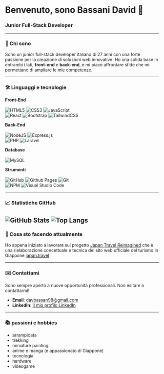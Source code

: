 # Benvenuto, sono Bassani David 👋

### Junior Full-Stack Developer

---

### 🌟 Chi sono

Sono un junior full-stack developer italiano di 27 anni con una forte passione per la creazione di soluzioni web innovative. Ho una solida base in entrambi i lati, **front-end** e **back-end**, e mi piace affrontare sfide che mi permettano di ampliare le mie competenze.

---

### 🛠️ Linguaggi e tecnologie

**Front-End** <br>
<br>
![HTML5](https://img.shields.io/badge/html5-%23E34F26.svg?style=for-the-badge&logo=html5&logoColor=white)
![CSS3](https://img.shields.io/badge/css3-%231572B6.svg?style=for-the-badge&logo=css3&logoColor=white)
![JavaScript](https://img.shields.io/badge/javascript-%23323330.svg?style=for-the-badge&logo=javascript&logoColor=%23F7DF1E)  
![React](https://img.shields.io/badge/react-%2320232a.svg?style=for-the-badge&logo=react&logoColor=%2361DAFB)
![Bootstrap](https://img.shields.io/badge/bootstrap-%238511FA.svg?style=for-the-badge&logo=bootstrap&logoColor=white)
![TailwindCSS](https://img.shields.io/badge/tailwindcss-%2338B2AC.svg?style=for-the-badge&logo=tailwind-css&logoColor=white)

**Back-End** <br>
<br>
![NodeJS](https://img.shields.io/badge/node.js-6DA55F?style=for-the-badge&logo=node.js&logoColor=white)
![Express.js](https://img.shields.io/badge/express.js-%23404d59.svg?style=for-the-badge&logo=express&logoColor=%2361DAFB)  
![PHP](https://img.shields.io/badge/php-%23777BB4.svg?style=for-the-badge&logo=php&logoColor=white)
![Laravel](https://img.shields.io/badge/laravel-%23FF2D20.svg?style=for-the-badge&logo=laravel&logoColor=white)  

**Database** <br>
<br>
![MySQL](https://img.shields.io/badge/mysql-4479A1.svg?style=for-the-badge&logo=mysql&logoColor=white)  

**Strumenti** <br>
<br>
![GitHub](https://img.shields.io/badge/github-%23121011.svg?style=for-the-badge&logo=github&logoColor=white)
![Github Pages](https://img.shields.io/badge/github%20pages-121013?style=for-the-badge&logo=github&logoColor=white)
![Git](https://img.shields.io/badge/git-%23F05033.svg?style=for-the-badge&logo=git&logoColor=white)  
![NPM](https://img.shields.io/badge/NPM-%23CB3837.svg?style=for-the-badge&logo=npm&logoColor=white)
![Visual Studio Code](https://img.shields.io/badge/Visual%20Studio%20Code-0078d7.svg?style=for-the-badge&logo=visual-studio-code&logoColor=white)
 
---

### 📈 Statistiche GitHub

![GitHub Stats](https://github-readme-stats.vercel.app/api?username=BassaniDavid&show_icons=true&theme=dark)   ![Top Langs](https://github-readme-stats.vercel.app/api/top-langs/?username=BassaniDavid&layout=compact&theme=dark)
---

### 🚀 Cosa sto facendo attualmente

Ho appena iniziato a lavorare sul progetto [Japan Travel Reimagined](https://github.com/BassaniDavid/Japan-Travel-Reimagined) che è una rielaborazione concettuale e tecnica del sito web ufficiale del turismo in Giappone [japan.travel](https://www.japan.travel/it/it/) .

---

### ✉️ Contattami

Sono sempre aperto a nuove  opportunità professionali. Non esitare a contattarmi!

* **Email**: davbassan98@gmail.com
* **LinkedIn**: [Il mio profilo LinkedIn](https://www.linkedin.com/in/david-bassani)

---

### 📚 passioni e hobbies

* arrampicata
* trekking
* miniature painting
* anime e manga (e appassionato di Giappone)
* tecnologia
* hardware
* videogame
